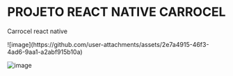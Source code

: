 # PROJETO REACT NATIVE CARROCEL

Carrocel react native
<div class="flex-containerw">
![image](https://github.com/user-attachments/assets/2e7a4915-46f3-4ad6-9aa1-a2abf915b10a)

![image](https://github.com/user-attachments/assets/f690a8ae-3de1-43e3-8914-40f18921dce5)
</div>


<style>
.flex-container {
  display: flex;
  flex-direction: row;
}
</style>
